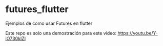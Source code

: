 # futures_flutter

Ejemplos de como usar Futures en flutter


Este repo es solo una demostración para este video: https://youtu.be/Y-iO730kIZI